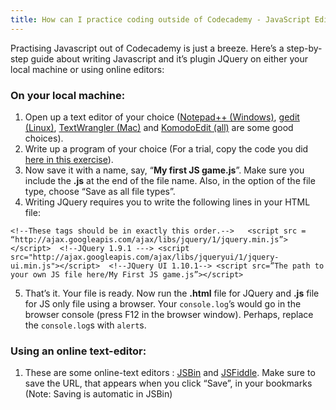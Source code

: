 ```yaml
---
title: How can I practice coding outside of Codecademy - JavaScript Edition
---
```


Practising Javascript out of Codecademy is just a breeze. Here’s a step-by-step guide about writing Javascript and it’s plugin JQuery on either your local machine or using online editors:

### On your local machine:

1. Open up a text editor of your choice ([Notepad++ (Windows)](http://notepad-plus-plus.org/), [gedit (Linux)](https://wiki.gnome.org/Apps/Gedit), [TextWrangler (Mac)](http://www.barebones.com/products/textwrangler/) and [KomodoEdit (all)](http://www.activestate.com/komodo-ide) are some good choices).
2. Write up a program of your choice (For a trial, copy the code you did [here in this exercise](http://www.codecademy.com/courses/javascript-beginner-en-x9DnD/0/7?curriculum_id=506324b3a7dffd00020bf661)).
3. Now save it with a name, say, “**My first JS game.js**”. Make sure you include the **.js** at the end of the file name. Also, in the option of the file type, choose “Save as all file types”.
4. Writing JQuery requires you to write the following lines in your HTML file:

`
    <!--These tags should be in exactly this order.-->  
    <script src = “http://ajax.googleapis.com/ajax/libs/jquery/1/jquery.min.js”></script>  <!--JQuery 1.9.1 --->
    <script src="http://ajax.googleapis.com/ajax/libs/jqueryui/1/jquery-ui.min.js"></script>  <!--JQuery UI 1.10.1-->
    <script src=”The path to your own JS file here/My First JS game.js”></script>
`

5. That’s it. Your file is ready. Now run the **.html** file for JQuery and **.js**  file for JS only file using a browser. Your `console.log`’s would go in the browser console (press F12 in the browser window). Perhaps, replace the `console.log`s with `alert`s.

### Using an online text-editor:

1. These are some online-text editors : [JSBin](http://www.jsbin.com) and  [JSFiddle](http://www.jsfiddle.net). Make sure to save the URL, that appears when you click “Save”, in your bookmarks (Note: Saving is automatic in JSBin) 
